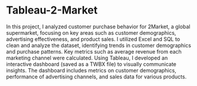 # Tableau-2-Market
In this project, I analyzed customer purchase behavior for 2Market, a global supermarket, focusing on key areas such as customer demographics, advertising effectiveness, and product sales.
I utilized Excel and SQL to clean and analyze the dataset, identifying trends in customer demographics and purchase patterns. Key metrics such as average revenue from each marketing channel were calculated.
Using Tableau, I developed an interactive dashboard (saved as a TWBX file) to visually communicate insights. The dashboard includes metrics on customer demographics, performance of advertising channels, and sales data for various products.
